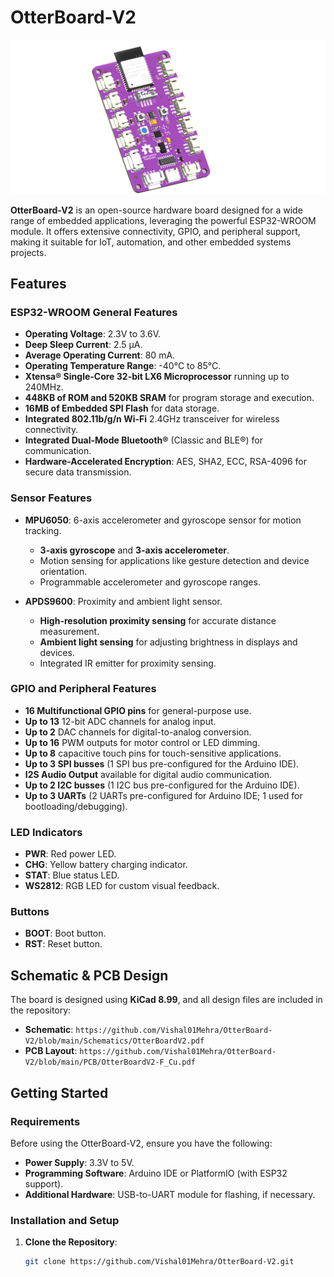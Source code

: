 # OtterBoard-V2

![OtterBoard-V2 Image](https://github.com/Vishal01Mehra/OtterBoard-V2/blob/main/Images/OtterBoardV2%20Background%20Removed.png?raw=true)

**OtterBoard-V2** is an open-source hardware board designed for a wide range of embedded applications, leveraging the powerful ESP32-WROOM module. It offers extensive connectivity, GPIO, and peripheral support, making it suitable for IoT, automation, and other embedded systems projects.

## Features

### ESP32-WROOM General Features

- **Operating Voltage**: 2.3V to 3.6V.
- **Deep Sleep Current**: 2.5 µA.
- **Average Operating Current**: 80 mA.
- **Operating Temperature Range**: -40°C to 85°C.
- **Xtensa® Single-Core 32-bit LX6 Microprocessor** running up to 240MHz.
- **448KB of ROM and 520KB SRAM** for program storage and execution.
- **16MB of Embedded SPI Flash** for data storage.
- **Integrated 802.11b/g/n Wi-Fi** 2.4GHz transceiver for wireless connectivity.
- **Integrated Dual-Mode Bluetooth®** (Classic and BLE®) for communication.
- **Hardware-Accelerated Encryption**: AES, SHA2, ECC, RSA-4096 for secure data transmission.

### Sensor Features

- **MPU6050**: 6-axis accelerometer and gyroscope sensor for motion tracking.
  - **3-axis gyroscope** and **3-axis accelerometer**.
  - Motion sensing for applications like gesture detection and device orientation.
  - Programmable accelerometer and gyroscope ranges.
  
- **APDS9600**: Proximity and ambient light sensor.
  - **High-resolution proximity sensing** for accurate distance measurement.
  - **Ambient light sensing** for adjusting brightness in displays and devices.
  - Integrated IR emitter for proximity sensing.

### GPIO and Peripheral Features

- **16 Multifunctional GPIO pins** for general-purpose use.
- **Up to 13** 12-bit ADC channels for analog input.
- **Up to 2** DAC channels for digital-to-analog conversion.
- **Up to 16** PWM outputs for motor control or LED dimming.
- **Up to 8** capacitive touch pins for touch-sensitive applications.
- **Up to 3 SPI busses** (1 SPI bus pre-configured for the Arduino IDE).
- **I2S Audio Output** available for digital audio communication.
- **Up to 2 I2C busses** (1 I2C bus pre-configured for the Arduino IDE).
- **Up to 3 UARTs** (2 UARTs pre-configured for Arduino IDE; 1 used for bootloading/debugging).

### LED Indicators

- **PWR**: Red power LED.
- **CHG**: Yellow battery charging indicator.
- **STAT**: Blue status LED.
- **WS2812**: RGB LED for custom visual feedback.

### Buttons

- **BOOT**: Boot button.
- **RST**: Reset button.

## Schematic & PCB Design

The board is designed using **KiCad 8.99**, and all design files are included in the repository:

- **Schematic**: `https://github.com/Vishal01Mehra/OtterBoard-V2/blob/main/Schematics/OtterBoardV2.pdf`
- **PCB Layout**: `https://github.com/Vishal01Mehra/OtterBoard-V2/blob/main/PCB/OtterBoardV2-F_Cu.pdf`

## Getting Started

### Requirements

Before using the OtterBoard-V2, ensure you have the following:

- **Power Supply**: 3.3V to 5V.
- **Programming Software**: Arduino IDE or PlatformIO (with ESP32 support).
- **Additional Hardware**: USB-to-UART module for flashing, if necessary.

### Installation and Setup

1. **Clone the Repository**:
   ```bash
   git clone https://github.com/Vishal01Mehra/OtterBoard-V2.git
